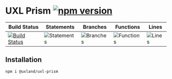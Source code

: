 # UXL Prism [![npm version](https://badge.fury.io/js/%40uxland%2Fuxl-prism.svg)](https://badge.fury.io/js/%40uxland%2Fuxl-prism)

| Build Status                                                                                                  | Statements                                    | Branches                                  | Functions                                   | Lines                               |
| ------------------------------------------------------------------------------------------------------------- | --------------------------------------------- | ----------------------------------------- | ------------------------------------------- | ----------------------------------- |
| [![Build Status](https://api.travis-ci.org/uxland/uxl-prism.svg)](https://api.travis-ci.org/uxland/uxl-prism) | ![Statements](https://img.shields.io/badge/Coverage-81.82%25-yellow.svg 'Make me better!') | ![Branches](https://img.shields.io/badge/Coverage-58.49%25-red.svg 'Make me better!') | ![Functions](https://img.shields.io/badge/Coverage-59.09%25-red.svg 'Make me better!') | ![Lines](https://img.shields.io/badge/Coverage-82.88%25-yellow.svg 'Make me better!') |

## Installation

`npm i @uxland/uxl-prism`

